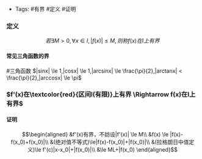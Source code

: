 - Tags: #有界 #定义 #证明 
### 定义
$$
若\exists M>0, \forall x \in I,|f(x)| \le M,则称f(x)在I上有界 
$$

#### 常见三角函数的界
#三角函数
$|sinx| \le 1,|cosx| \le 1,|arcsinx| \le \frac{\pi}{2},|arctanx| < \frac{\pi}{2},|arccosx| \le \pi$

### $f'(x)在\textcolor{red}{区间I(有限)}上有界 \Rightarrow f(x)在I上有界$
#### 证明
$$\begin{aligned}
&f'(x)有界，不妨设|f'(x)| \le M\\
&f(x) \le |f(x)-f(x_0)+f(x_0)|\\
&(绝对值不等式)\le|f(x)-f(x_0)|+|f(x_0)|\\
&(拉格朗日中值定义)\le f'(c)|x-x_0|+|f(x_0)|\\
&\le ML+|f(x_0)
\end{aligned}$$
